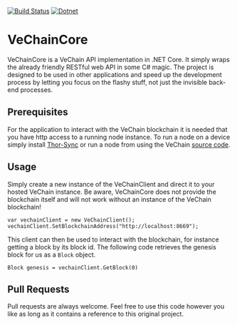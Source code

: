 [![Build Status](https://travis-ci.com/RensR/VeChainCore.svg?branch=master)](https://travis-ci.com/RensR/VeChainCore) [![Dotnet](https://img.shields.io/badge/.NET%20Core-2.2-blue.svg)](https://dotnet.microsoft.com/download)

# VeChainCore
VeChainCore is a VeChain API implementation in .NET Core. It simply wraps the already friendly RESTful web API in some C# magic. The project is designed to be used in other applications and speed up the development process by letting you focus on the flashy stuff, not just the invisible back-end processes.

## Prerequisites 

For the application to interact with the VeChain blockchain it is needed that you have http access to a running node instance. To run a node on a device simply install [Thor-Sync](https://github.com/vechain/thor-sync) or run a node from using the VeChain [source code](https://github.com/vechain/thor). 

## Usage
Simply create a new instance of the VeChainClient and direct it to your hosted VeChain instance. Be aware, VeChainCore does not provide the blockchain itself and will not work without an instance of the VeChain blockchain!
```
var vechainClient = new VeChainClient();
vechainClient.SetBlockchainAddress("http://localhost:8669");
```

This client can then be used to interact with the blockchain, for instance getting a block by its block id. The following code retrieves the genesis block for us as a ```Block``` object.
```
Block genesis = vechainClient.GetBlock(0)
```

## Pull Requests
Pull requests are always welcome. Feel free to use this code however you like as long as it contains a reference to this original project.
